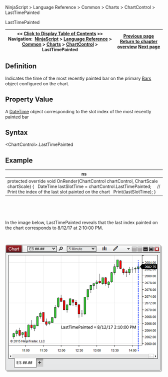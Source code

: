 ﻿


NinjaScript \> Language Reference \> Common \> Charts \> ChartControl \> LastTimePainted






















LastTimePainted







| \<\< [Click to Display Table of Contents](lasttimepainted.md) \>\> **Navigation:**     [NinjaScript](ninjascript-1.md) \> [Language Reference](language_reference_wip-1.md) \> [Common](common-1.md) \> [Charts](chart-1.md) \> [ChartControl](chartcontrol-1.md) \> LastTimePainted | [Previous page](lastslotpainted-1.md) [Return to chapter overview](chartcontrol-1.md) [Next page](mousedownpoint-1.md) |
| --- | --- |











## Definition


Indicates the time of the most recently painted bar on the primary [Bars](bars-1.md) object configured on the chart.


## 


## Property Value


A [DateTime](https://msdn.microsoft.com/en-us/library/system.datetime(v=vs.110).aspx) object corresponding to the slot index of the most recently painted bar


## 


## Syntax


\<ChartControl\>.LastTimePainted


## 


## Example




| ns |
| --- |
| protected override void OnRender(ChartControl chartControl, ChartScale chartScale) {    DateTime lastSlotTime \= chartControl.LastTimePainted;      // Print the index of the last slot painted on the chart    Print(lastSlotTime); } |



 


 


In the image below, LastTimePainted reveals that the last index painted on the chart corresponds to 8/12/17 at 2:10:00 PM.


 


![ChartControl_LastTimePainted](chartcontrol_lasttimepainted.png)









